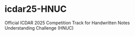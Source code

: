 # icdar25-HNUC
Official ICDAR 2025 Competition Track for Handwritten Notes Understanding Challenge (HNUC) 

